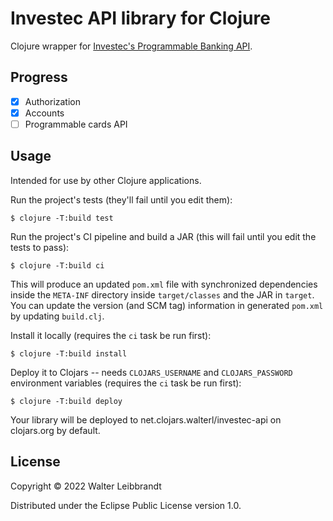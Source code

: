 # Investec API library for Clojure

Clojure wrapper for [Investec's Programmable Banking API](https://developer.investec.com/programmable-banking/).

## Progress

* [X] Authorization
* [X] Accounts
* [ ] Programmable cards API

## Usage

Intended for use by other Clojure applications.

Run the project's tests (they'll fail until you edit them):

    $ clojure -T:build test

Run the project's CI pipeline and build a JAR (this will fail until you edit the tests to pass):

    $ clojure -T:build ci

This will produce an updated `pom.xml` file with synchronized dependencies inside the `META-INF`
directory inside `target/classes` and the JAR in `target`. You can update the version (and SCM tag)
information in generated `pom.xml` by updating `build.clj`.

Install it locally (requires the `ci` task be run first):

    $ clojure -T:build install

Deploy it to Clojars -- needs `CLOJARS_USERNAME` and `CLOJARS_PASSWORD` environment
variables (requires the `ci` task be run first):

    $ clojure -T:build deploy

Your library will be deployed to net.clojars.walterl/investec-api on clojars.org by default.

## License

Copyright © 2022 Walter Leibbrandt

Distributed under the Eclipse Public License version 1.0.
